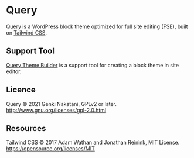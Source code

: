 # Query
Query is a WordPress block theme optimized for full site editing (FSE), built on [Tailwind CSS](https://tailwindcss.com/).

## Support Tool
[Query Theme Builder](https://github.com/wp-q/query-theme-builder) is a support tool for creating a block theme in site editor.

## Licence
Query © 2021 Genki Nakatani, GPLv2 or later.
http://www.gnu.org/licenses/gpl-2.0.html

## Resources
Tailwind CSS © 2017 Adam Wathan and Jonathan Reinink, MIT License.
https://opensource.org/licenses/MIT

